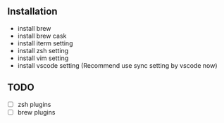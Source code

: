 ## Installation

* install brew
* install brew cask
* install iterm setting
* install zsh setting
* install vim setting
* install vscode setting (Recommend use sync setting by vscode now)

## TODO
- [ ] zsh plugins
- [ ] brew plugins
